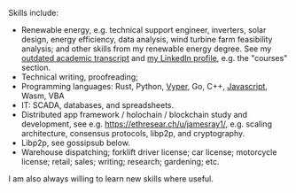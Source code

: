 Skills include:

- Renewable energy, e.g. technical support engineer, inverters, solar design, energy efficiency, data analysis, wind turbine farm feasibility analysis; and other skills from my renewable energy degree. See my [outdated academic transcript](https://www.slideshare.net/slideshow/embed_code/key/JMesqzjt4AcnW) and <a href="https://www.linkedin.com/in/jameschristopherray/">my LinkedIn profile</a>, e.g. the "courses" section.
- Technical writing, proofreading;
- Programming languages: Rust, Python, <a href="https://github.com/Drops-of-Diamond/sharding/blob/develop/smc/Sharding_Manager_Contract.v.py">Vyper</a>, Go, C++, <a href="https://gist.github.com/jamesray1/faf1bee351955317189fdf2087c22688">Javascript</a>, Wasm, VBA
- IT: SCADA, databases, and spreadsheets.
- Distributed app framework / holochain / blockchain study and development, see e.g. <a href="https://ethresear.ch/u/jamesray1/">https://ethresear.ch/u/jamesray1/</a>, e.g. scaling architecture, consensus protocols, libp2p, and cryptography.</li><li>Libp2p, see gossipsub below.
- Warehouse dispatching; forklift driver license; car license; motorcycle license; retail; sales; writing; research; gardening; etc.</li></ul>

I am also always willing to learn new skills where useful.
